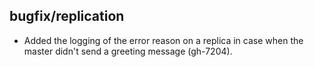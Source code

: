 ## bugfix/replication

* Added the logging of the error reason on a replica in case when
  the master didn't send a greeting message (gh-7204).

